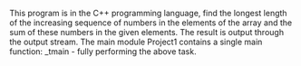 ﻿This program is in the C++ programming language,
find the longest length of the increasing sequence of numbers in the elements of the array and
the sum of these numbers in the given elements. The result is output through the output stream.
The main module Project1 contains a single main function:
_tmain - fully performing the above task.